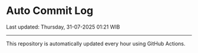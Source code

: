 # Auto Commit Log

Last updated: Thursday, 31-07-2025 01:21 WIB

---

This repository is automatically updated every hour using GitHub Actions.
